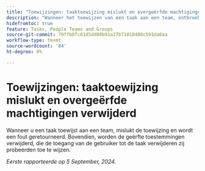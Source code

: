 ```yaml
---
title: "Toewijzingen: taaktoewijzing mislukt en overgeërfde machtigingen verwijderd"
description: "Wanneer het toewijzen van een taak aan een team, ontbreekt de taak en keert een fout terug. Bovendien worden overgeërfde machtigingen verwijderd, waardoor de gebruiker geen toegang meer heeft tot de taak die hij of zij probeerde toe te wijzen."
hidefromtoc: true
feature: Tasks, People Teams and Groups
source-git-commit: 79ffb8fc61d5dd80b91a27b71018400c591da6aa
workflow-type: tm+mt
source-wordcount: '84'
ht-degree: 0%

---
```


# Toewijzingen: taaktoewijzing mislukt en overgeërfde machtigingen verwijderd

Wanneer u een taak toewijst aan een team, mislukt de toewijzing en wordt een fout geretourneerd. Bovendien, worden de geërfte toestemmingen verwijderd, die de toegang van de gebruiker tot de taak verwijderen zij probeerden toe te wijzen.

_Eerste rapporteerde op 5 September, 2024._
